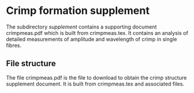 # Crimp formation supplement  #
The subdirectory _supplement_ contains a supporting document crimpmeas.pdf which is built from crimpmeas.tex. It contains an analysis of detailed measurements of amplitude and wavelength of crimp in single fibres.


## File structure ##
The file crimpmeas.pdf is the file to download to obtain the crimp structure supplement document. It is built from crimpmeas.tex and associated files.



